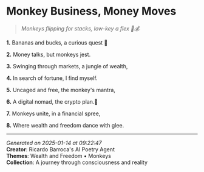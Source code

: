 # Monkey Business, Money Moves

> *Monkeys flipping for stacks, low-key a flex 🐒💰*

**1.** Bananas and bucks, a curious quest 🍌


**2.** Money talks, but monkeys jest.


**3.** Swinging through markets, a jungle of wealth,


**4.** In search of fortune, I find myself.


**5.** Uncaged and free, the monkey's mantra,


**6.** A digital nomad, the crypto plan.🚀


**7.** Monkeys unite, in a financial spree,


**8.** Where wealth and freedom dance with glee.



---

*Generated on 2025-01-14 at 09:22:47*  
**Creator**: Ricardo Barroca's AI Poetry Agent  
**Themes**: Wealth and Freedom • Monkeys  
**Collection**: A journey through consciousness and reality